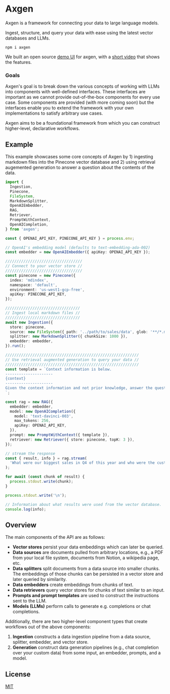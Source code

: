 # Axgen <Badge type="tip" text="^0.0.8" />

Axgen is a framework for connecting your data to large language models.

Ingest, structure, and query your data with ease using the latest vector databases and LLMs.

```
npm i axgen
```

We built an open source [demo UI](https://github.com/axflow/original-demo-ui) for axgen, with a [short video](https://www.loom.com/share/458f9b6679b740f0a5c78a33fffee3dc) that shows the features.

### Goals

Axgen's goal is to break down the various concepts of working with LLMs into components with well-defined interfaces.
These interfaces are important as we cannot provide out-of-the-box components for every use case. Some components are
provided (with more coming soon) but the interfaces enable you to extend the framework with your own implementations
to satisfy arbitrary use cases.

Axgen aims to be a foundational framework from which you can construct higher-level, declarative workflows.

## Example

This example showcases some core concepts of Axgen by 1) ingesting markdown files into the Pinecone vector database
and 2) using retrieval augemented generation to answer a question about the contents of the data.

```ts
import {
  Ingestion,
  Pinecone,
  FileSystem,
  MarkdownSplitter,
  OpenAIEmbedder,
  RAG,
  Retriever,
  PromptWithContext,
  OpenAICompletion,
} from 'axgen';

const { OPENAI_API_KEY, PINECONE_API_KEY } = process.env;

// OpenAI's embedding model (defaults to text-embedding-ada-002)
const embedder = new OpenAIEmbedder({ apiKey: OPENAI_API_KEY });

//////////////////////////////////
// Connect to your vector store //
//////////////////////////////////
const pinecone = new Pinecone({
  index: 'mdindex',
  namespace: 'default',
  environment: 'us-west1-gcp-free',
  apiKey: PINECONE_API_KEY,
});

/////////////////////////////////
// Ingest local markdown files //
/////////////////////////////////
await new Ingestion({
  store: pinecone,
  source: new FileSystem({ path: '../path/to/sales/data', glob: '**/*.md' }),
  splitter: new MarkdownSplitter({ chunkSize: 1000 }),
  embedder: embedder,
}).run();

///////////////////////////////////////////////////////////
// Use retrieval augmented generation to query your data //
///////////////////////////////////////////////////////////
const template = `Context information is below.
---------------------
{context}
---------------------
Given the context information and not prior knowledge, answer the question: {query}
`;

const rag = new RAG({
  embedder: embedder,
  model: new OpenAICompletion({
    model: 'text-davinci-003',
    max_tokens: 256,
    apiKey: OPENAI_API_KEY,
  }),
  prompt: new PromptWithContext({ template }),
  retriever: new Retriever({ store: pinecone, topK: 3 }),
});

// stream the response
const { result, info } = rag.stream(
  'What were our biggest sales in Q4 of this year and who were the customers?'
);

for await (const chunk of result) {
  process.stdout.write(chunk);
}

process.stdout.write('\n');

// Information about what results were used from the vector database.
console.log(info);
```

## Overview

The main components of the API are as follows:

- **Vector stores** persist your data embeddings which can later be queried.
- **Data sources** are documents pulled from arbitrary locations, e.g., a PDF from your local file system, documents from Notion, a wikipedia page, etc.
- **Data splitters** split documents from a data source into smaller chunks. The embeddings of those chunks can be persisted in a vector store and later queried by similarity.
- **Data embedders** create embeddings from chunks of text.
- **Data retrievers** query vector stores for chunks of text similar to an input.
- **Prompts and prompt templates** are used to construct the instructions sent to the LLM.
- **Models (LLMs)** perform calls to generate e.g. completions or chat completions.

Additionally, there are two higher-level component types that create workflows out of the above components:

1. **Ingestion** constructs a data ingestion pipeline from a data source, splitter, embedder, and vector store.
2. **Generation** construct data generation pipelines (e.g., chat completion over your custom data) from some input, an embedder, prompts, and a model.

## License

[MIT](./LICENSE.md)

